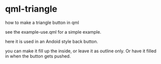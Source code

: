 # qml-triangle
how to make a triangle button in qml

see the example-use.qml for a simple example.

here it is used in an Andoid style back button.

you can make it fill up the inside, or leave it as outline only.
Or have it filled in when the button gets pushed.


